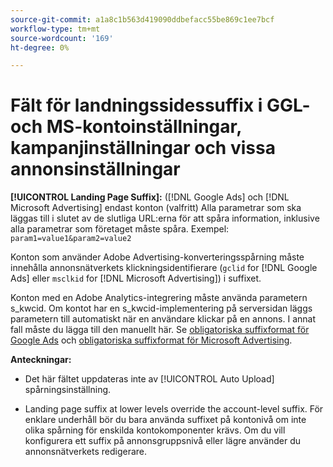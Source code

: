 ```yaml
---
source-git-commit: a1a8c1b563d419090ddbefacc55be869c1ee7bcf
workflow-type: tm+mt
source-wordcount: '169'
ht-degree: 0%

---
```

# Fält för landningssidessuffix i GGL- och MS-kontoinställningar, kampanjinställningar och vissa annonsinställningar

**[!UICONTROL Landing Page Suffix]:** ([!DNL Google Ads] och [!DNL Microsoft Advertising] endast konton (valfritt) Alla parametrar som ska läggas till i slutet av de slutliga URL:erna för att spåra information, inklusive alla parametrar som företaget måste spåra. Exempel: `param1=value1&param2=value2`

Konton som använder Adobe Advertising-konverteringsspårning måste innehålla annonsnätverkets klickningsidentifierare (`gclid` for [!DNL Google Ads] eller `msclkid` for [!DNL Microsoft Advertising]) i suffixet.

Konton med en Adobe Analytics-integrering måste använda parametern s_kwcid. Om kontot har en s_kwcid-implementering på serversidan läggs parametern till automatiskt när en användare klickar på en annons. I annat fall måste du lägga till den manuellt här. Se [obligatoriska suffixformat för Google Ads](/help/search-social-commerce/tracking/formats-click-tracking-google.md) och [obligatoriska suffixformat för Microsoft Advertising](/help/search-social-commerce/tracking/formats-click-tracking-microsoft.md).

**Anteckningar:**

* Det här fältet uppdateras inte av [!UICONTROL Auto Upload] spårningsinställning.

* Landing page suffix at lower levels override the account-level suffix. För enklare underhåll bör du bara använda suffixet på kontonivå om inte olika spårning för enskilda kontokomponenter krävs. Om du vill konfigurera ett suffix på annonsgruppsnivå eller lägre använder du annonsnätverkets redigerare.
